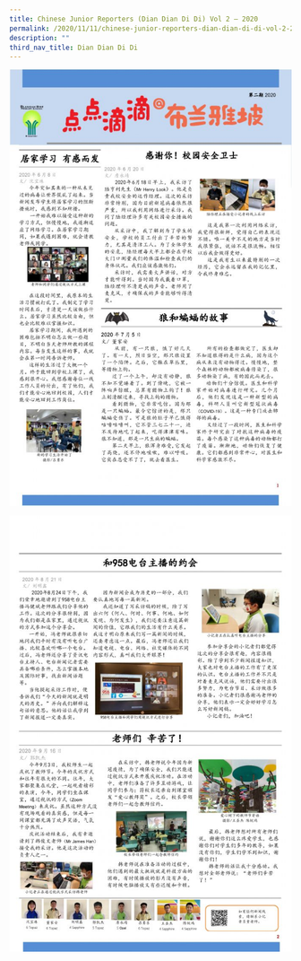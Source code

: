 ```yaml
---
title: Chinese Junior Reporters (Dian Dian Di Di) Vol 2 – 2020
permalink: /2020/11/11/chinese-junior-reporters-dian-dian-di-di-vol-2-2020/
description: ""
third_nav_title: Dian Dian Di Di
---
```

![](/images/Final4_BRPS-CL-Newspaper-2020_1011-page-001-663x1024.jpg)

![](/images/Final4_BRPS-CL-Newspaper-2020_1011-page-002-663x1024.jpg)